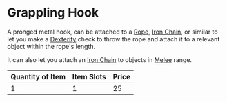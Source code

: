 # Grappling Hook

A pronged metal hook, can be attached to a [Rope](../50%20Coins/Rope%20—%2050%20feet.md), [Iron Chain](../50%20Coins/Iron%20Chain%20—%2010%20feet.md), or similar to let you make a [Dexterity](../../../Player%20Characters/The%20Ability%20Scores/Dexterity.md) check to throw the rope and attach it to a relevant object within the rope's length.

It can also let you attach an [Iron Chain](../50%20Coins/Iron%20Chain%20—%2010%20feet.md) to objects in [Melee](../../../Game%20Procedures/Combat/Melee%20Attack.md) range.

| Quantity of Item | Item Slots | Price |
| ---------------- | ---------- | ----- |
| 1                | 1          | 25    |
